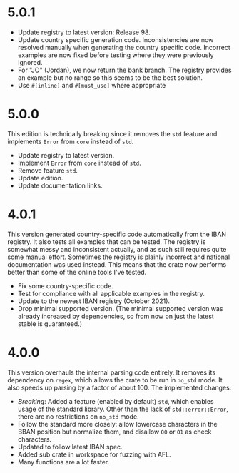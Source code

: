 # 5.0.1
- Update registry to latest version: Release 98.
- Update country specific generation code. Inconsistencies are now resolved manually when generating the country specific code. Incorrect examples are now fixed before testing where they were previously ignored.
- For "JO" (Jordan), we now return the bank branch. The registry provides an example but no range so this seems to be the best solution.
- Use `#[inline]` and `#[must_use]` where appropriate

# 5.0.0
This edition is technically breaking since it removes the `std` feature and implements `Error` from `core` instead of `std`.

- Update registry to latest version.
- Implement `Error` from `core` instead of `std`.
- Remove feature `std`.
- Update edition.
- Update documentation links.

# 4.0.1
This version generated country-specific code automatically from the IBAN registry. It also tests all examples that can be tested. The registry is somewhat messy and inconsistent actually, and as such still requires quite some manual effort. Sometimes the registry is plainly incorrect and national documentation was used instead. This means that the crate now performs better than some of the online tools I've tested.

- Fix some country-specific code.
- Test for compliance with all applicable examples in the registry.
- Update to the newest IBAN registry (October 2021).
- Drop minimal supported version. (The minimal supported version was already increased by dependencies, so from now on just the latest stable is guaranteed.)

# 4.0.0

This version overhauls the internal parsing code entirely. It removes its dependency on `regex`, which allows the crate to be run in `no_std` mode. It also speeds up parsing by a factor of about 100. The implemented changes:

- _Breaking_: Added a feature (enabled by default) `std`, which enables usage of the standard library. Other than the lack of `std::error::Error`, there are no restrictions on `no_std` mode.
- Follow the standard more closely: allow lowercase characters in the BBAN position but normalize them, and disallow `00` or `01` as check characters.
- Updated to follow latest IBAN spec.
- Added sub crate in workspace for fuzzing with AFL.
- Many functions are a lot faster.
